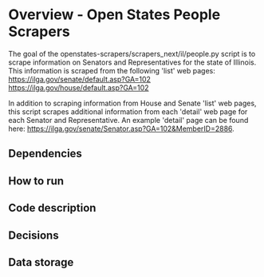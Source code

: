 # Overview - Open States People Scrapers

The goal of the openstates-scrapers/scrapers_next/il/people.py script is to scrape information on Senators and Representatives for the state of Illinois. This information is scraped from the following 'list' web pages:
https://ilga.gov/senate/default.asp?GA=102
https://ilga.gov/house/default.asp?GA=102

In addition to scraping information from House and Senate 'list' web pages, this script scrapes additional information from each 'detail' web page for each Senator and Representative. An example 'detail' page can be found here: https://ilga.gov/senate/Senator.asp?GA=102&MemberID=2886.

## Dependencies

## How to run

## Code description

## Decisions

## Data storage

